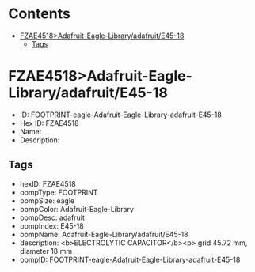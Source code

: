 



Contents
========

* [FZAE4518>Adafruit-Eagle-Library/adafruit/E45-18](#fzae4518adafruit-eagle-libraryadafruite45-18)
	* [Tags](#tags)

# FZAE4518>Adafruit-Eagle-Library/adafruit/E45-18

- ID: FOOTPRINT-eagle-Adafruit-Eagle-Library-adafruit-E45-18
- Hex ID: FZAE4518
- Name: 
- Description: 

## Tags

- hexID: FZAE4518
- oompType: FOOTPRINT
- oompSize: eagle
- oompColor: Adafruit-Eagle-Library
- oompDesc: adafruit
- oompIndex: E45-18
- oompName: Adafruit-Eagle-Library/adafruit/E45-18
- description: &lt;b&gt;ELECTROLYTIC CAPACITOR&lt;/b&gt;&lt;p&gt;
grid 45.72 mm, diameter 18 mm
- oompID: FOOTPRINT-eagle-Adafruit-Eagle-Library-adafruit-E45-18
